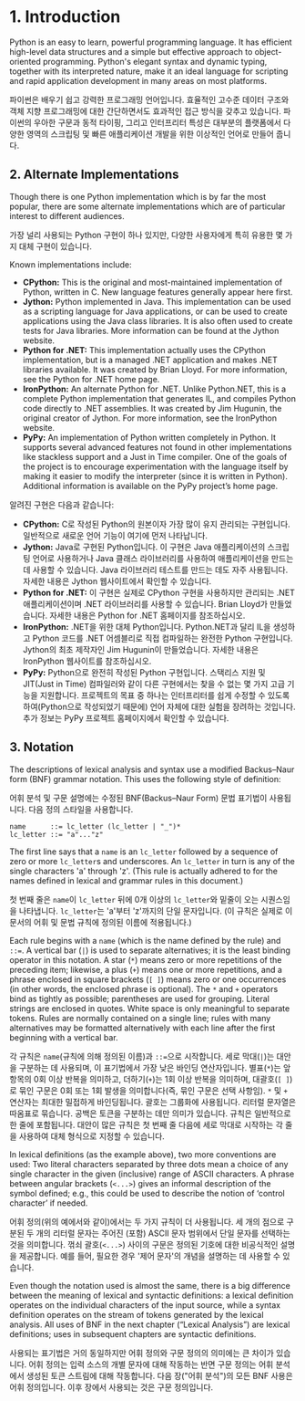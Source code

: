 # 1. Introduction

Python is an easy to learn, powerful programming language. It has efficient high-level data structures and a simple but effective approach to object-oriented programming. Python's elegant syntax and dynamic typing, together with its interpreted nature, make it an ideal language for scripting and rapid application development in many areas on most platforms.

파이썬은 배우기 쉽고 강력한 프로그래밍 언어입니다. 효율적인 고수준 데이터 구조와 객체 지향 프로그래밍에 대한 간단하면서도 효과적인 접근 방식을 갖추고 있습니다. 파이썬의 우아한 구문과 동적 타이핑, 그리고 인터프리터 특성은 대부분의 플랫폼에서 다양한 영역의 스크립팅 및 빠른 애플리케이션 개발을 위한 이상적인 언어로 만들어 줍니다.

## 2. Alternate Implementations

Though there is one Python implementation which is by far the most popular, there are some alternate implementations which are of particular interest to different audiences.

가장 널리 사용되는 Python 구현이 하나 있지만, 다양한 사용자에게 특히 유용한 몇 가지 대체 구현이 있습니다.

Known implementations include:

*   **CPython:** This is the original and most-maintained implementation of Python, written in C. New language features generally appear here first.
*   **Jython:** Python implemented in Java. This implementation can be used as a scripting language for Java applications, or can be used to create applications using the Java class libraries. It is also often used to create tests for Java libraries. More information can be found at the Jython website.
*   **Python for .NET:** This implementation actually uses the CPython implementation, but is a managed .NET application and makes .NET libraries available. It was created by Brian Lloyd. For more information, see the Python for .NET home page.
*   **IronPython:** An alternate Python for .NET. Unlike Python.NET, this is a complete Python implementation that generates IL, and compiles Python code directly to .NET assemblies. It was created by Jim Hugunin, the original creator of Jython. For more information, see the IronPython website.
*   **PyPy:** An implementation of Python written completely in Python. It supports several advanced features not found in other implementations like stackless support and a Just in Time compiler. One of the goals of the project is to encourage experimentation with the language itself by making it easier to modify the interpreter (since it is written in Python). Additional information is available on the PyPy project’s home page.

알려진 구현은 다음과 같습니다:

*   **CPython:** C로 작성된 Python의 원본이자 가장 많이 유지 관리되는 구현입니다. 일반적으로 새로운 언어 기능이 여기에 먼저 나타납니다.
*   **Jython:** Java로 구현된 Python입니다. 이 구현은 Java 애플리케이션의 스크립팅 언어로 사용하거나 Java 클래스 라이브러리를 사용하여 애플리케이션을 만드는 데 사용할 수 있습니다. Java 라이브러리 테스트를 만드는 데도 자주 사용됩니다. 자세한 내용은 Jython 웹사이트에서 확인할 수 있습니다.
*   **Python for .NET:** 이 구현은 실제로 CPython 구현을 사용하지만 관리되는 .NET 애플리케이션이며 .NET 라이브러리를 사용할 수 있습니다. Brian Lloyd가 만들었습니다. 자세한 내용은 Python for .NET 홈페이지를 참조하십시오.
*   **IronPython:** .NET을 위한 대체 Python입니다. Python.NET과 달리 IL을 생성하고 Python 코드를 .NET 어셈블리로 직접 컴파일하는 완전한 Python 구현입니다. Jython의 최초 제작자인 Jim Hugunin이 만들었습니다. 자세한 내용은 IronPython 웹사이트를 참조하십시오.
*   **PyPy:** Python으로 완전히 작성된 Python 구현입니다. 스택리스 지원 및 JIT(Just in Time) 컴파일러와 같이 다른 구현에서는 찾을 수 없는 몇 가지 고급 기능을 지원합니다. 프로젝트의 목표 중 하나는 인터프리터를 쉽게 수정할 수 있도록 하여(Python으로 작성되었기 때문에) 언어 자체에 대한 실험을 장려하는 것입니다. 추가 정보는 PyPy 프로젝트 홈페이지에서 확인할 수 있습니다.

## 3. Notation

The descriptions of lexical analysis and syntax use a modified Backus–Naur form (BNF) grammar notation. This uses the following style of definition:

어휘 분석 및 구문 설명에는 수정된 BNF(Backus–Naur Form) 문법 표기법이 사용됩니다. 다음 정의 스타일을 사용합니다.

```
name      ::= lc_letter (lc_letter | "_")*
lc_letter ::= "a"..."z"
```

The first line says that a `name` is an `lc_letter` followed by a sequence of zero or more `lc_letter`s and underscores. An `lc_letter` in turn is any of the single characters 'a' through 'z'. (This rule is actually adhered to for the names defined in lexical and grammar rules in this document.)

첫 번째 줄은 `name`이 `lc_letter` 뒤에 0개 이상의 `lc_letter`와 밑줄이 오는 시퀀스임을 나타냅니다. `lc_letter`는 'a'부터 'z'까지의 단일 문자입니다. (이 규칙은 실제로 이 문서의 어휘 및 문법 규칙에 정의된 이름에 적용됩니다.)

Each rule begins with a `name` (which is the name defined by the rule) and `::=`. A vertical bar (`|`) is used to separate alternatives; it is the least binding operator in this notation. A star (`*`) means zero or more repetitions of the preceding item; likewise, a plus (`+`) means one or more repetitions, and a phrase enclosed in square brackets (`[ ]`) means zero or one occurrences (in other words, the enclosed phrase is optional). The `*` and `+` operators bind as tightly as possible; parentheses are used for grouping. Literal strings are enclosed in quotes. White space is only meaningful to separate tokens. Rules are normally contained on a single line; rules with many alternatives may be formatted alternatively with each line after the first beginning with a vertical bar.

각 규칙은 `name`(규칙에 의해 정의된 이름)과 `::=`으로 시작합니다. 세로 막대(`|`)는 대안을 구분하는 데 사용되며, 이 표기법에서 가장 낮은 바인딩 연산자입니다. 별표(`*`)는 앞 항목의 0회 이상 반복을 의미하고, 더하기(`+`)는 1회 이상 반복을 의미하며, 대괄호(`[ ]`)로 묶인 구문은 0회 또는 1회 발생을 의미합니다(즉, 묶인 구문은 선택 사항임). `*` 및 `+` 연산자는 최대한 밀접하게 바인딩됩니다. 괄호는 그룹화에 사용됩니다. 리터럴 문자열은 따옴표로 묶습니다. 공백은 토큰을 구분하는 데만 의미가 있습니다. 규칙은 일반적으로 한 줄에 포함됩니다. 대안이 많은 규칙은 첫 번째 줄 다음에 세로 막대로 시작하는 각 줄을 사용하여 대체 형식으로 지정할 수 있습니다.

In lexical definitions (as the example above), two more conventions are used: Two literal characters separated by three dots mean a choice of any single character in the given (inclusive) range of ASCII characters. A phrase between angular brackets (`<...>`) gives an informal description of the symbol defined; e.g., this could be used to describe the notion of ‘control character’ if needed.

어휘 정의(위의 예에서와 같이)에서는 두 가지 규칙이 더 사용됩니다. 세 개의 점으로 구분된 두 개의 리터럴 문자는 주어진 (포함) ASCII 문자 범위에서 단일 문자를 선택하는 것을 의미합니다. 꺾쇠 괄호(` <...> `) 사이의 구문은 정의된 기호에 대한 비공식적인 설명을 제공합니다. 예를 들어, 필요한 경우 '제어 문자'의 개념을 설명하는 데 사용할 수 있습니다.

Even though the notation used is almost the same, there is a big difference between the meaning of lexical and syntactic definitions: a lexical definition operates on the individual characters of the input source, while a syntax definition operates on the stream of tokens generated by the lexical analysis. All uses of BNF in the next chapter (“Lexical Analysis”) are lexical definitions; uses in subsequent chapters are syntactic definitions.

사용되는 표기법은 거의 동일하지만 어휘 정의와 구문 정의의 의미에는 큰 차이가 있습니다. 어휘 정의는 입력 소스의 개별 문자에 대해 작동하는 반면 구문 정의는 어휘 분석에서 생성된 토큰 스트림에 대해 작동합니다. 다음 장("어휘 분석")의 모든 BNF 사용은 어휘 정의입니다. 이후 장에서 사용되는 것은 구문 정의입니다.
